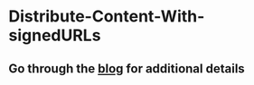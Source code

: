 # Distribute-Content-With-signedURLs
## Go through the [blog](https://srikargandhi.medium.com/distribute-content-with-signed-urls-fe09b4d7b72e "") for additional details
